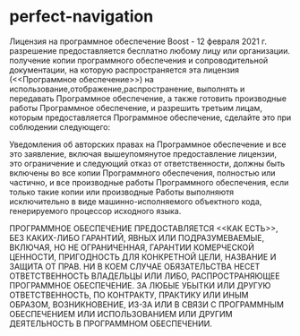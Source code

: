 # perfect-navigation
Лицензия на программное обеспечение Boost - 12 февраля 2021 г.
разрешение предоставляется бесплатно любому лицу или организации.
получение копии программного обеспечения и сопроводительной документации, на которую распространяется
эта лицензия (<<Программное обеспечение>>) на использование,отображение,распространение,
выполнять и передавать Программное обеспечение, а также готовить производные работы
Программное обеспечение, и разрешить третьим лицам, которым предоставляется Программное обеспечение,
сделайте это при соблюдении следующего:

Уведомления об авторских правах на Программное обеспечение и все это заявление, включая
вышеупомянутое предоставление лицензии, это ограничение и следующий отказ от ответственности,
должны быть включены во все копии Программного обеспечения, полностью или частично, и
все производные работы Программного обеспечения, если только такие копии или производные
Работы выполняютя исключительно в виде машинно-исполняемого объектного кода, генерируемого
процессор исходного языка.

ПРОГРАММНОЕ ОБЕСПЕЧЕНИЕ ПРЕДОСТАВЛЯЕТСЯ <<КАК ЕСТЬ>>, БЕЗ КАКИХ-ЛИБО ГАРАНТИЙ, ЯВНЫХ ИЛИ
ПОДРАЗУМЕВАЕМЫЕ, ВКЛЮЧАЯ, НО НЕ ОГРАНИЧЕННАЯ, ГАРАНТИИ КОМЕРЧЕСКОЙ ЦЕННОСТИ,
ПРИГОДНОСТЬ ДЛЯ КОНКРЕТНОЙ ЦЕЛИ, НАЗВАНИЕ И ЗАЩИТА ОТ ПРАВ. НИ В КОЕМ СЛУЧАЕ
ОБЯЗАТЕЛЬСТВА НЕСЕТ ОТВЕТСТВЕННОСТЬ ВЛАДЕЛЬЦЫ ИЛИ ЛИБО, РАСПРОСТРАНЯЮЩЕЕ ПРОГРАММНОЕ ОБЕСПЕЧЕНИЕ.
ЗА ЛЮБЫЕ УБЫТКИ ИЛИ ДРУГУЮ ОТВЕТСТВЕННОСТЬ, ПО КОНТРАКТУ, ПРАКТИКУ ИЛИ ИНЫМ ОБРАЗОМ,
ВОЗНИКНОВЕНИЕ, ИЗ-ЗА ИЛИ В СВЯЗИ С ПРОГРАММНЫМ ОБЕСПЕЧЕНИЕМ ИЛИ ИСПОЛЬЗОВАНИЕМ ИЛИ ДРУГИМ
ДЕЯТЕЛЬНОСТЬ В ПРОГРАММНОМ ОБЕСПЕЧЕНИИ.
